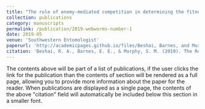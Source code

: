 ```yaml
---
title: "The role of enemy-mediated competition in determining the fitness of a generalist herbivore"
collection: publications
category: manuscripts
permalink: /publication/2019-webworms-number-1
date: 2019-05
venue: 'Southwestern Entomologist'
paperurl: 'http://academicpages.github.io/files/Beshai, Barnes, and Murphy 2019.pdf'
citation: 'Beshai, R. A., Barnes, E. E., & Murphy, S. M. (2019). The Role of Enemy-mediated Competition in Determining Fitness of a Generalist Herbivore. Southwestern Entomologist, 44(1), 69-77.'
---
```


The contents above will be part of a list of publications, if the user clicks the link for the publication than the contents of section will be rendered as a full page, allowing you to provide more information about the paper for the reader. When publications are displayed as a single page, the contents of the above "citation" field will automatically be included below this section in a smaller font.
